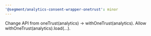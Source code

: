 ```yaml
---
'@segment/analytics-consent-wrapper-onetrust': minor
---
```


Change API from oneTrust(analytics) -> withOneTrust(analytics). Allow withOneTrust(analytics).load(...).
